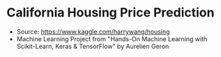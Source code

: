 # California Housing Price Prediction

- Source: https://www.kaggle.com/harrywang/housing
- Machine Learning Project from "Hands-On Machine Learning with Scikit-Learn, Keras & TensorFlow" by Aurelien Geron